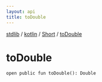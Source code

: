 ```yaml
---
layout: api
title: toDouble
---
```

[stdlib](../../index.md) / [kotlin](../index.md) / [Short](index.md) / [toDouble](toDouble.md)

# toDouble

```
open public fun toDouble(): Double
```
